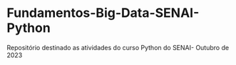 # Fundamentos-Big-Data-SENAI-Python
Repositório destinado as atividades do curso Python do SENAI- Outubro de 2023
